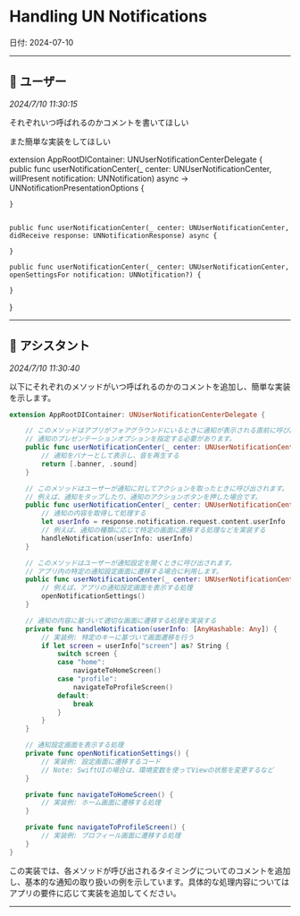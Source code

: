 # Handling UN Notifications

日付: 2024-07-10

---

## 👤 ユーザー
*2024/7/10 11:30:15*

それぞれいつ呼ばれるのかコメントを書いてほしい

また簡単な実装をしてほしい

extension AppRootDIContainer: UNUserNotificationCenterDelegate {    
    public func userNotificationCenter(_ center: UNUserNotificationCenter, willPresent notification: UNNotification) async -&gt; UNNotificationPresentationOptions {

    }

    
    public func userNotificationCenter(_ center: UNUserNotificationCenter, didReceive response: UNNotificationResponse) async {
        
    }

    public func userNotificationCenter(_ center: UNUserNotificationCenter, openSettingsFor notification: UNNotification?) {
        
    }
}

---

## 🤖 アシスタント
*2024/7/10 11:30:40*

以下にそれぞれのメソッドがいつ呼ばれるのかのコメントを追加し、簡単な実装を示します。

```swift
extension AppRootDIContainer: UNUserNotificationCenterDelegate {

    // このメソッドはアプリがフォアグラウンドにいるときに通知が表示される直前に呼び出されます。
    // 通知のプレゼンテーションオプションを指定する必要があります。
    public func userNotificationCenter(_ center: UNUserNotificationCenter, willPresent notification: UNNotification) async -> UNNotificationPresentationOptions {
        // 通知をバナーとして表示し、音を再生する
        return [.banner, .sound]
    }

    // このメソッドはユーザーが通知に対してアクションを取ったときに呼び出されます。
    // 例えば、通知をタップしたり、通知のアクションボタンを押した場合です。
    public func userNotificationCenter(_ center: UNUserNotificationCenter, didReceive response: UNNotificationResponse) async {
        // 通知の内容を取得して処理する
        let userInfo = response.notification.request.content.userInfo
        // 例えば、通知の種類に応じて特定の画面に遷移する処理などを実装する
        handleNotification(userInfo: userInfo)
    }

    // このメソッドはユーザーが通知設定を開くときに呼び出されます。
    // アプリ内の特定の通知設定画面に遷移する場合に利用します。
    public func userNotificationCenter(_ center: UNUserNotificationCenter, openSettingsFor notification: UNNotification?) {
        // 例えば、アプリの通知設定画面を表示する処理
        openNotificationSettings()
    }

    // 通知の内容に基づいて適切な画面に遷移する処理を実装する
    private func handleNotification(userInfo: [AnyHashable: Any]) {
        // 実装例: 特定のキーに基づいて画面遷移を行う
        if let screen = userInfo["screen"] as? String {
            switch screen {
            case "home":
                navigateToHomeScreen()
            case "profile":
                navigateToProfileScreen()
            default:
                break
            }
        }
    }

    // 通知設定画面を表示する処理
    private func openNotificationSettings() {
        // 実装例: 設定画面に遷移するコード
        // Note: SwiftUIの場合は、環境変数を使ってViewの状態を変更するなど
    }

    private func navigateToHomeScreen() {
        // 実装例: ホーム画面に遷移する処理
    }

    private func navigateToProfileScreen() {
        // 実装例: プロフィール画面に遷移する処理
    }
}
```

この実装では、各メソッドが呼び出されるタイミングについてのコメントを追加し、基本的な通知の取り扱いの例を示しています。具体的な処理内容についてはアプリの要件に応じて実装を追加してください。

---
